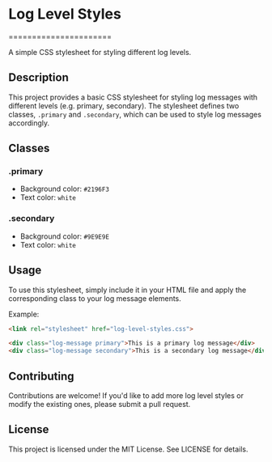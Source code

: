 
# Log Level Styles

======================

A simple CSS stylesheet for styling different log levels.

## Description

This project provides a basic CSS stylesheet for styling log messages with different levels (e.g. primary, secondary). The stylesheet defines two classes, `.primary` and `.secondary`, which can be used to style log messages accordingly.

## Classes

### .primary

* Background color: `#2196F3`
* Text color: `white`

### .secondary

* Background color: `#9E9E9E`
* Text color: `white`

## Usage

To use this stylesheet, simply include it in your HTML file and apply the corresponding class to your log message elements.

Example:

```html
<link rel="stylesheet" href="log-level-styles.css">

<div class="log-message primary">This is a primary log message</div>
<div class="log-message secondary">This is a secondary log message</div>
```

## Contributing

Contributions are welcome! If you'd like to add more log level styles or modify the existing ones, please submit a pull request.

## License

This project is licensed under the MIT License. See LICENSE for details.
